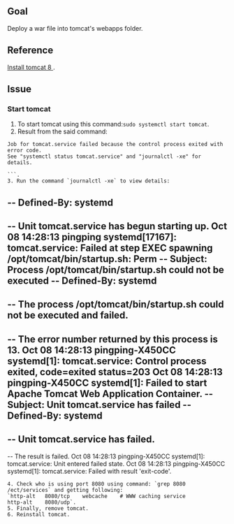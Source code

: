 ## Goal
Deploy a war file into tomcat's webapps folder.

## Reference
[Install tomcat 8 ](https://www.digitalocean.com/community/tutorials/how-to-install-apache-tomcat-8-on-ubuntu-16-04). 

## Issue

### Start tomcat 
1. To start tomcat using this command:`sudo systemctl start tomcat`.   
2. Result from the said command: 
```
Job for tomcat.service failed because the control process exited with error code. 
See "systemctl status tomcat.service" and "journalctl -xe" for details.

```.  
3. Run the command `journalctl -xe` to view details:
```
-- Defined-By: systemd
-- 
-- Unit tomcat.service has begun starting up.
Oct 08 14:28:13 pingping systemd[17167]: tomcat.service: Failed at step EXEC spawning /opt/tomcat/bin/startup.sh: Perm
-- Subject: Process /opt/tomcat/bin/startup.sh could not be executed
-- Defined-By: systemd
-- 
-- The process /opt/tomcat/bin/startup.sh could not be executed and failed.
-- 
-- The error number returned by this process is 13.
Oct 08 14:28:13 pingping-X450CC systemd[1]: tomcat.service: Control process exited, code=exited status=203
Oct 08 14:28:13 pingping-X450CC systemd[1]: Failed to start Apache Tomcat Web Application Container.
-- Subject: Unit tomcat.service has failed
-- Defined-By: systemd
-- 
-- Unit tomcat.service has failed.
-- 
-- The result is failed.
Oct 08 14:28:13 pingping-X450CC systemd[1]: tomcat.service: Unit entered failed state.
Oct 08 14:28:13 pingping-X450CC systemd[1]: tomcat.service: Failed with result 'exit-code'.
```. 
4. Check who is using port 8080 using command: `grep 8080 /ect/services` and getting following:   
`http-alt	8080/tcp	webcache	# WWW caching service  
http-alt	8080/udp`. 
5. Finally, remove tomcat. 
6. Reinstall tomcat. 



